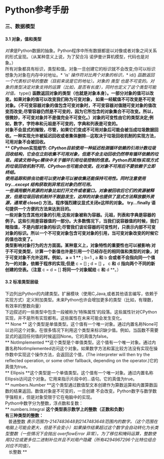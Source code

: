 # Python参考手册 #
### 三、数据模型 ###
#### 3.1 对象，值和类型 ####
*对象*是Python数据的抽象。Python程序中所有数据都是以对像或者对象之间关系的形式呈现。（从某种意义上说，为了契合冯 诺伊曼计算机模型，代码也是对象。）  
所有对象都具有标识，类型和值。对象一旦创建它的标识就不会改变;你可以标识想象为对象在内存中对地址。* 'is' *操作符对比两个对象的标识，** id() **函数返回一个代表标识号的整数（目前来说是它的地址）。对象的* 类型 *也是不可变的。对象的类型决定对象支持的运算（比如，是否有长度），同时也定义了这个类型可能对值。** type() **函数返回对象的类型（也就是对象本身）。一部分对象的值可以改变。如果对象的值可以改变我们称为可变对象， 如果一经赋值不可改变是不可变对象。（不可变容器对象的值包含可变对象时，不可变容器对值随可变对象的值改变而改变;尽管容器仍然是不可变的，因为它所包含的对象集合不可改变。所以，很微妙，不可变对象并不是值完全不可变化。）对象的可变性由它的类型决定;例如，数字，字符串和元祖是不可变的，字典和列表是可变的。  
对象不会显式的摧毁，尽管，如果它们变成不可用对象后可能会被当成垃圾数据回收。一种实现允许被延迟回收或者集体删除--这取决于垃圾回收机制的实现方法，可用对象不会被回收。  
** CPython实现细节: **CPython目前使用一种延迟检测循环依赖的引用计数垃圾回收结构，它会在立刻收集不可用对象，但是不会主动回收仍然带有循环依赖的垃圾。阅读文档中gc模块中关于循环引用垃圾控制的信息。Python的其他i实现方式的垃圾回收机制不同，CPython也可能会改变。在对象不可用后不要依赖于立即终结。  
使用追踪和排虫功能可以使对象可以被收集还能保持可用性。同时注意使用* try...except *结构获取到异常后对象仍然可用。  
一些调用额外资源的对象比如打开文件或者窗口。对象被回收后它们的资源被释放，但是垃圾回收机制并不鼓励发生，这样的对象也提供了显式方法释放额外资源，通常是** close() **方法。程序强烈建议显式关闭e这样的对象。** try...finally **语句提供一个方便的方法来达到目的。  
一些对象包含其他对象的引用;这些对象被称为容器。元祖，列表和字典是容器的例子。这些引用是容器值的一部分。大多数情况下，当我们说容器值的时候，我们暗指值，不是内部对象的标识;尽管我们谈论容器的可变性时，只表示内部不可变对象的标识。所以一个不可变对象包含可变对象的引用，当可变对象改变的时候它的值也改变了。  
类型影响对象行为的方方面面。某种意义上，对象特性的重要性也可以被影响:对于不可变类型，计算一个新值也许是引用一个已经存在的相同值和类型的对象，对于可变对象不允许这样。例如，** a = 1 ** ;** b=1 **,** a **和** b **会或者不会指向同一个值为一的对象，依赖于程序的实现;但是** c = [] **;** d = [] **，** c **和** d **指向两个不同的新创建的空表。（注意** c = d = [] **将同一个对象赋给** c **和** d **。）  
#### 3.2 标准类型层级  ####
下边列出Python的内建类型。扩展模块（使用C,Java,或者其他语言编写，依赖于实现方式）定义附加类型。未来Python也许会增加更多的类型（比如，有理数，有效率的整数向量）  
下边叙述的一些类型中包含一段被称为'特殊属性'的段落。这些属性针对CPython实现，并不是所有实现都有。这些属性在未来可能会发生变化。  
** None ** 这个类型是单值类型。这个值有一个唯一对象。通过内置名称None可以访问这个对象。在很多情况下利用这个类型来标识缺少值。例如，当函数不需要显式的返回任何值的时候返回None。它的真值为false。  
** NotImplemented **这个类型是个单值类型。这个值有一个唯一对象。通过内置名称NotImplemented访问这个对象。如果数字方法和富比较方法没有实现在操作数中实现这个操作方法，会返回这个值，(The interpreter will then try
the reflected operation, or some other fallback, depending on the operator.)它的真值为true。  
** Ellipsis **这个类型是一个单值类型。这个值有一个唯一对象。通过内置名称Ellipsis访问这个对象。它用来指示片段中的...语句。它的真值为true。  
** numbers.Number **这个类型通过数值型文本创建作为算数运算和内置算数函数的结果返回。数值对象是不可变的，一旦创建 不会改变。Python数字与数学数字强相关，但是对象受限于它在电脑中的实现。  
Python中数字分为整数，浮点数和复数：  
** numbers.Integral **这个类型表示数学上的整数（正数和负数）  
有三种类型的整数：  
&nbsp;&nbsp;** 普通整数 **表示范围为-2147483648到2147483648范围内的数字。（这个范围在电脑上可能会更大，但是不会变小）如果操作结果超过这个数字会自动转化为长类型整数（一些情况下会抛出* overflowError *异常）。为了移位和掩码运算，整数使用32位或更多位二进制补位并且不对用户隐藏（所有4294967296个比特位组合对应不同值）。  
&nbsp;&nbsp;** 长整数 ** 
